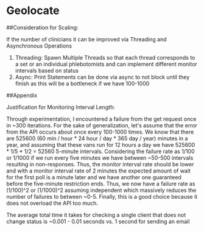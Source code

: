 # Geolocate

##Consideration for Scaling: 

If the number of clinicians it can be improved via Threading and Asynchronous Operations 

1. Threading: Spawn Multiple Threads so that each thread corresponds to a set or an individual phlebotomists and can implement different monitor intervals based on status
2. Async: Print Statements can be done via async to not block until they finish as this will be a bottleneck if we have 100-1000 

##Appendix 

Justification for Monitoring Interval Length: 

Through experimentation, I encountered a failure from the get request once in ~300 iterations. For the sake of generalization, let's assume that the error from the API occurs about once every 100-1000 times. We know that there are 525600 (60 min / hour * 24 hour / day * 365 day / year) minutes in a year, and assuming that these vans run for 12 hours a day we have 525600 * 1/5 * 1/2  = 52560 5-minute intervals. Considering the failure rate as 1/100 or 1/1000 if we run every five minutes we have between ~50-500 intervals resulting in non-responses. Thus, the monitor interval rate should be lower and with a monitor interval rate of 2 minutes the expected amount of wait for the first poll is a minute later and we have another one guaranteed before the five-minute restriction ends. Thus, we now have a failure rate as (1/100)^2 or (1/1000)^2 assuming independent which massively reduces the number of failures to between ~0-5. Finally, this is a good choice because it does not overload the API too much. 


The average total time it takes for checking a single client that does not change status is ~0.001 - 0.01 seconds vs. 1 second for sending an email
